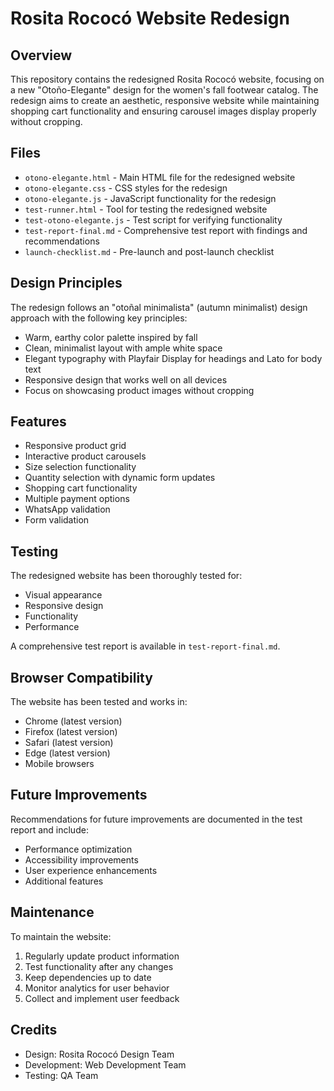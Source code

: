 # Rosita Rococó Website Redesign

## Overview
This repository contains the redesigned Rosita Rococó website, focusing on a new "Otoño-Elegante" design for the women's fall footwear catalog. The redesign aims to create an aesthetic, responsive website while maintaining shopping cart functionality and ensuring carousel images display properly without cropping.

## Files
- `otono-elegante.html` - Main HTML file for the redesigned website
- `otono-elegante.css` - CSS styles for the redesign
- `otono-elegante.js` - JavaScript functionality for the redesign
- `test-runner.html` - Tool for testing the redesigned website
- `test-otono-elegante.js` - Test script for verifying functionality
- `test-report-final.md` - Comprehensive test report with findings and recommendations
- `launch-checklist.md` - Pre-launch and post-launch checklist

## Design Principles
The redesign follows an "otoñal minimalista" (autumn minimalist) design approach with the following key principles:
- Warm, earthy color palette inspired by fall
- Clean, minimalist layout with ample white space
- Elegant typography with Playfair Display for headings and Lato for body text
- Responsive design that works well on all devices
- Focus on showcasing product images without cropping

## Features
- Responsive product grid
- Interactive product carousels
- Size selection functionality
- Quantity selection with dynamic form updates
- Shopping cart functionality
- Multiple payment options
- WhatsApp validation
- Form validation

## Testing
The redesigned website has been thoroughly tested for:
- Visual appearance
- Responsive design
- Functionality
- Performance

A comprehensive test report is available in `test-report-final.md`.

## Browser Compatibility
The website has been tested and works in:
- Chrome (latest version)
- Firefox (latest version)
- Safari (latest version)
- Edge (latest version)
- Mobile browsers

## Future Improvements
Recommendations for future improvements are documented in the test report and include:
- Performance optimization
- Accessibility improvements
- User experience enhancements
- Additional features

## Maintenance
To maintain the website:
1. Regularly update product information
2. Test functionality after any changes
3. Keep dependencies up to date
4. Monitor analytics for user behavior
5. Collect and implement user feedback

## Credits
- Design: Rosita Rococó Design Team
- Development: Web Development Team
- Testing: QA Team
